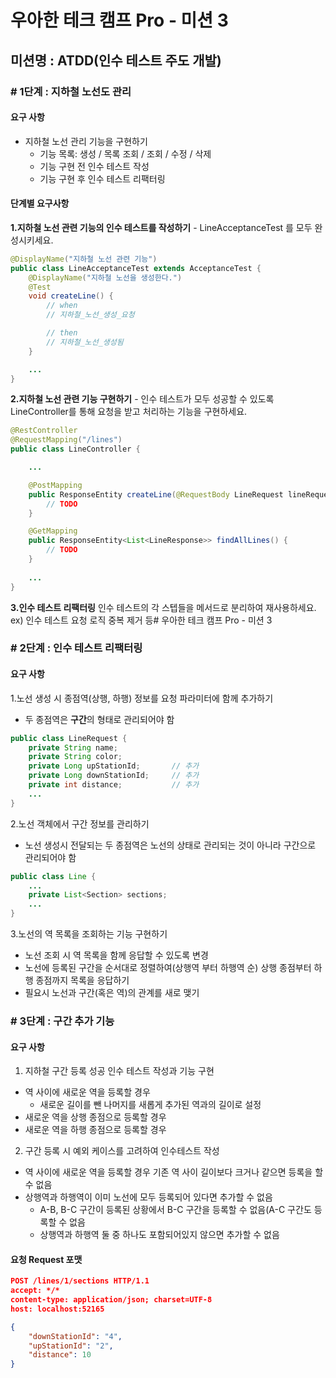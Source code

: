# 우아한 테크 캠프 Pro - 미션 3

## 미션명 : ATDD(인수 테스트 주도 개발)

### # 1단계 : 지하철 노선도 관리

#### 요구 사항
 
- 지하철 노선 관리 기능을 구현하기
    - 기능 목록: 생성 / 목록 조회 / 조회 / 수정 / 삭제
    - 기능 구현 전 인수 테스트 작성
    - 기능 구현 후 인수 테스트 리팩터링
    
#### 단계별 요구사항 

**1.지하철 노선 관련 기능의 인수 테스트를 작성하기**
    - LineAcceptanceTest 를 모두 완성시키세요.
```java
@DisplayName("지하철 노선 관련 기능")
public class LineAcceptanceTest extends AcceptanceTest {
    @DisplayName("지하철 노선을 생성한다.")
    @Test
    void createLine() {
        // when
        // 지하철_노선_생성_요청

        // then
        // 지하철_노선_생성됨
    }

    ...
}
```


**2.지하철 노선 관련 기능 구현하기**
    - 인수 테스트가 모두 성공할 수 있도록 LineController를 통해 요청을 받고 처리하는 기능을 구현하세요.
```java
@RestController
@RequestMapping("/lines")
public class LineController {

    ...

	@PostMapping
	public ResponseEntity createLine(@RequestBody LineRequest lineRequest) {
		// TODO
	}

	@GetMapping
	public ResponseEntity<List<LineResponse>> findAllLines() {
		// TODO
	}
    
    ...
}
```
**3.인수 테스트 리팩터링**
인수 테스트의 각 스텝들을 메서드로 분리하여 재사용하세요.
ex) 인수 테스트 요청 로직 중복 제거 등# 우아한 테크 캠프 Pro - 미션 3


### # 2단계 : 인수 테스트 리팩터링

#### 요구 사항

1.노선 생성 시 종점역(상행, 하행) 정보를 요청 파라미터에 함께 추가하기

- 두 종점역은 **구간**의 형태로 관리되어야 함

```java
public class LineRequest {
    private String name;
    private String color;
    private Long upStationId;       // 추가
    private Long downStationId;     // 추가
    private int distance;           // 추가
    ...
}
```



2.노선 객체에서 구간 정보를 관리하기

- 노선 생성시 전달되는 두 종점역은 노선의 상태로 관리되는 것이 아니라 구간으로 관리되어야 함

```java
public class Line {
    ...
    private List<Section> sections;
    ...
}
```



3.노선의 역 목록을 조회하는 기능 구현하기

- 노선 조회 시 역 목록을 함께 응답할 수 있도록 변경
- 노선에 등록된 구간을 순서대로 정렬하여(상행역 부터 하행역 순) 상행 종점부터 하행 종점까지 목록을 응답하기
- 필요시 노선과 구간(혹은 역)의 관계를 새로 맺기


### # 3단계 : 구간 추가 기능

#### 요구 사항

1. 지하철 구간 등록 성공 인수 테스트 작성과 기능 구현

- 역 사이에 새로운 역을 등록할 경우
    - 새로운 길이를 뺀 나머지를 새롭게 추가된 역과의 길이로 설정
- 새로운 역을 상행 종점으로 등록할 경우
- 새로운 역을 하행 종점으로 등록할 경우

2. 구간 등록 시 예외 케이스를 고려하여 인수테스트 작성

- 역 사이에 새로운 역을 등록할 경우 기존 역 사이 길이보다 크거나 같으면 등록을 할 수 없음
- 상행역과 하행역이 이미 노선에 모두 등록되어 있다면 추가할 수 없음
    - A-B, B-C 구간이 등록된 상황에서 B-C 구간을 등록할 수 없음(A-C 구간도 등록할 수 없음
    - 상행역과 하행역 둘 중 하나도 포함되어있지 않으면 추가할 수 없음



#### 요청 Request 포맷

```json
POST /lines/1/sections HTTP/1.1
accept: */*
content-type: application/json; charset=UTF-8
host: localhost:52165

{
    "downStationId": "4",
    "upStationId": "2",
    "distance": 10
}
```